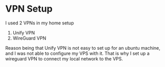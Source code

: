 # VPN Setup

I used 2 VPNs in my home setup

1. Unify VPN
2. WireGuard VPN

Reason being that Unify VPN is not easy to set up for an ubuntu machine, and I was not able to configure my VPS with it. That is why I set up a wireguard VPN to connect my local network to the VPS.
